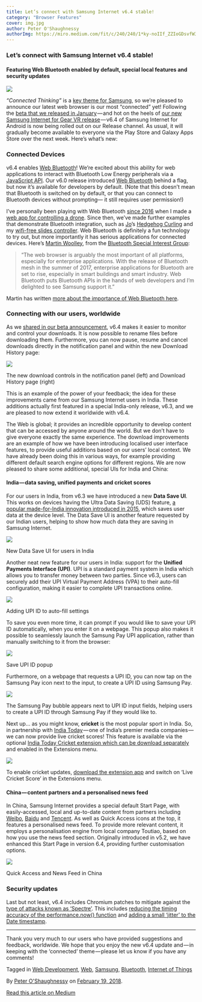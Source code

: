 ```yaml
---
title: Let’s connect with Samsung Internet v6.4 stable!
category: "Browser Features"
cover: img.jpg
author: Peter O'Shaughnessy
authorImg: https://miro.medium.com/fit/c/240/240/1*ky-noIIf_ZZIoGDsvfW3AA.jpeg
---
```


### Let’s connect with Samsung Internet v6.4 stable!

#### Featuring Web Bluetooth enabled by default, special local features and security updates

![](https://cdn-images-1.medium.com/max/800/1*tmPHc_zQqF7Fqwxy4NW3vw.png)

_“Connected Thinking”_ is a [key theme for Samsung](https://www.samsungdevelopers.com/2017/09/25/plug-into-connected-thinking-at-sdc2017/), so we’re pleased to announce our latest web browser is our most “connected” yet! Following the [beta that we released in January](https://medium.com/samsung-internet-dev/try-our-download-improvements-with-samsung-internet-beta-v6-4-7aa6730b066a) — and hot on the heels of [our new Samsung Internet for Gear VR release](https://medium.com/samsung-internet-dev/dnla-comes-to-the-latest-version-of-samsung-internet-for-gear-vr-4a95f9b1605d) — v6.4 of Samsung Internet for Android is now being rolled out on our Release channel. As usual, it will gradually become available to everyone via the Play Store and Galaxy Apps Store over the next week. Here’s what’s new:

### Connected Devices

v6.4 enables [Web Bluetooth](https://samsunginter.net/docs/web-bluetooth)! We’re excited about this ability for web applications to interact with Bluetooth Low Energy peripherals via a [JavaScript API](https://developer.mozilla.org/en-US/docs/Web/API/Web_Bluetooth_API). Our v6.0 release introduced [Web Bluetooth](https://samsunginter.net/docs/web-bluetooth) behind a flag, but now it’s available for developers by default. (Note that this doesn’t mean that Bluetooth is switched on by default, or that you can connect to Bluetooth devices without prompting— it still requires user permission!)

I’ve personally been playing with Web Bluetooth [since 2016](https://peteroshaughnessy.com/posts/web-bluetooth-controlling-the-real-world/) when I made a [web app for controlling a drone](https://github.com/poshaughnessy/web-bluetooth-parrot-drone). Since then, we’ve made further examples that demonstrate Bluetooth integration, such as [Jo](https://medium.com/u/4cf7e97e494e)’s [Hedgehog Curling](https://medium.com/samsung-internet-dev/hedgehog-curling-with-webbluetooth-and-webvr-a9ac7fb2f752) and my [wifi-free slides controller](https://twitter.com/poshaughnessy/status/820009510173573121). Web Bluetooth is definitely a fun technology to try out, but more importantly it has serious applications for connected devices. Here’s [Martin Woolley](https://twitter.com/bluetooth_mdw), from the [Bluetooth Special Interest Group](https://twitter.com/BluetoothSIG):

> “The web browser is arguably the most important of all platforms, especially for enterprise applications. With the release of Bluetooth mesh in the summer of 2017, enterprise applications for Bluetooth are set to rise, especially in smart buildings and smart industry. Web Bluetooth puts Bluetooth APIs in the hands of web developers and I’m delighted to see Samsung support it.”

Martin has written [more about the importance of Web Bluetooth here](https://blog.bluetooth.com/the-web-bluetooth-series).

### Connecting with our users, worldwide

As we [shared in our beta announcement](https://medium.com/samsung-internet-dev/try-our-download-improvements-with-samsung-internet-beta-v6-4-7aa6730b066a), v6.4 makes it easier to monitor and control your downloads. It is now possible to rename files before downloading them. Furthermore, you can now pause, resume and cancel downloads directly in the notification panel and within the new Download History page:

![](https://cdn-images-1.medium.com/max/800/1*ietYWCSvI5VF9oxU-tTGBw.png)

The new download controls in the notification panel (left) and Download History page (right)

This is an example of the power of your feedback; the idea for these improvements came from our Samsung Internet users in India. These additions actually first featured in a special India-only release, v6.3, and we are pleased to now extend it worldwide with v6.4.

The Web is global; it provides an incredible opportunity to develop content that can be accessed by anyone around the world. But we don’t have to give everyone exactly the same experience. The download improvements are an example of how we have been introducing localised user interface features, to provide useful additions based on our users’ local context. We have already been doing this in various ways, for example providing different default search engine options for different regions. We are now pleased to share some additional, special UIs for India and China:

#### India — data saving, unified payments and cricket scores

For our users in India, from v6.3 we have introduced a new **Data Save UI**.  This works on devices having the Ultra Data Saving (UDS) feature, [a popular made-for-India innovation introduced in 2015](https://news.samsung.com/in/heres-why-a-third-of-smartphone-users-in-india-use-a-samsung-galaxy-j), which saves user data at the device level. The Data Save UI is another feature requested by our Indian users, helping to show how much data they are saving in Samsung Internet.

![](https://cdn-images-1.medium.com/max/1000/1*p2c6j9bmgHtUDm2nu32epA.png)

New Data Save UI for users in India

Another neat new feature for our users in India: support for the **Unified Payments Interface (UPI)**. UPI is a standard payment system in India which allows you to transfer money between two parties. Since v6.3, users can securely add their UPI Virtual Payment Address (VPA) to their auto-fill configuration, making it easier to complete UPI transactions online.

![](https://cdn-images-1.medium.com/max/800/1*0kOEgY8lbelV8tZ7XSyS1Q.png)

Adding UPI ID to auto-fill settings

To save you even more time, it can prompt if you would like to save your UPI ID automatically, when you enter it on a webpage. This popup also makes it possible to seamlessly launch the Samsung Pay UPI application, rather than manually switching to it from the browser:

![](https://cdn-images-1.medium.com/max/800/1*GZN3Me8OTAIWhnAXGXFpbA.png)

Save UPI ID popup

Furthermore, on a webpage that requests a UPI ID, you can now tap on the Samsung Pay icon next to the input, to create a UPI ID using Samsung Pay.

![](https://cdn-images-1.medium.com/max/800/1*zb8c8NOCE2pSeW6AiX1fwA.png)

The Samsung Pay bubble appears next to UPI ID input fields, helping users to create a UPI ID through Samsung Pay if they would like to.

Next up… as you might know, **cricket** is the most popular sport in India. So, in partnership with [India Today](https://www.indiatoday.in/) — one of India’s premier media companies — we can now provide live cricket scores! This feature is available via the optional [India Today Cricket extension which can be download separately](https://play.google.com/store/apps/details?id=com.cricketscore.IndiaTodayCricket) and enabled in the Extensions menu.

![](https://cdn-images-1.medium.com/max/1000/1*3NF-GmxBqM6_dgtZ-jfXnQ.png)

To enable cricket updates, [download the extension app](https://play.google.com/store/apps/details?id=com.cricketscore.IndiaTodayCricket) and switch on ‘Live Cricket Score’ in the Extensions menu.

#### China — content partners and a personalised news feed

In China, Samsung Internet provides a special default Start Page, with easily-accessed, local and up-to-date content from partners including [Weibo](http://ir.weibo.com/phoenix.zhtml?c=253076&p=irol-irhome), [Baidu](http://ir.baidu.com/phoenix.zhtml?c=188488&p=irol-homeprofile) and [Tencent](https://www.tencent.com/en-us/index.html). As well as Quick Access icons at the top, it features a personalised news feed. To provide more relevant content, it employs a personalisation engine from local company Toutiao, based on how you use the news feed section. Originally introduced in v5.2, we have enhanced this Start Page in version 6.4, providing further customisation options.

![](https://cdn-images-1.medium.com/max/800/1*idu3zUng8uUO91ibdCl8Yg.png)

Quick Access and News Feed in China

### Security updates

Last but not least, v6.4 includes Chromium patches to mitigate against the [type of attacks known as ‘Spectre’](https://spectreattack.com/). This includes [reducing the timing accuracy of the performance.now() function](https://chromium-review.googlesource.com/c/chromium/src/+/849993) and [adding a small ‘jitter’ to the Date timestamp](https://chromium-review.googlesource.com/c/chromium/src/+/850113).

* * *

Thank you very much to our users who have provided suggestions and feedback, worldwide. We hope that you enjoy the new v6.4 update and — in keeping with the ‘connected’ theme — please let us know if you have any comments!

Tagged in [Web Development](https://medium.com/tag/web-development), [Web](https://medium.com/tag/web), [Samsung](https://medium.com/tag/samsung), [Bluetooth](https://medium.com/tag/bluetooth), [Internet of Things](https://medium.com/tag/internet-of-things)

By [Peter O'Shaughnessy](https://medium.com/@poshaughnessy) on [February 19, 2018](https://medium.com/p/1f197d43a812).

[Read this article on Medium](https://medium.com/@poshaughnessy/lets-connect-with-samsung-internet-v6-4-stable-1f197d43a812)
